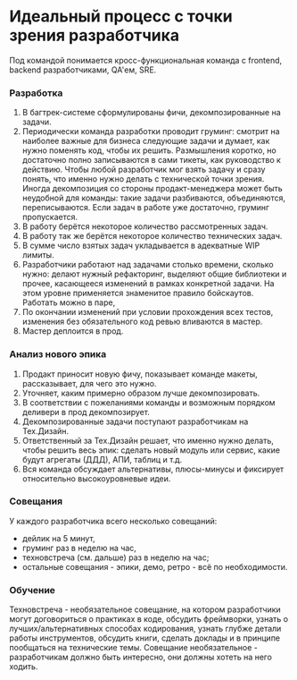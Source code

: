 # Идеальный процесс с точки зрения разработчика

Под командой понимается кросс-функциональная команда с frontend, backend разработчиками, QA'ем, SRE.

### Разработка 
1. В багтрек-системе сформулированы фичи, декомпозированные на задачи.
2. Периодически команда разработки проводит груминг: смотрит на наиболее важные для бизнеса следующие задачи и думает, как нужно поменять код, 
чтобы их решить. Размышления коротко, но достаточно полно записываются в сами тикеты, как руководство к действию. Чтобы любой разработчик мог 
взять задачу и сразу понять, что именно нужно делать с технической точки зрения. Иногда декомпозиция со стороны продакт-менеджера может быть 
неудобной для команды: такие задачи разбиваются, объединяются, переписываются. 
Если задач в работе уже достаточно, груминг пропускается.
3. В работу берётся некоторое количество рассмотренных задач.
4. В работу так же берётся некоторое количество технических задач.
5. В сумме число взятых задач укладывается в адекватные WIP лимиты.
6. Разработчики работают над задачами столько времени, сколько нужно: делают нужный рефакторинг, выделяют общие библиотеки 
и прочее, касающееся изменений в рамках конкретной задачи. На этом уровне применяется знаменитое правило бойскаутов. 
Работать можно в паре, 
7. По окончании изменений при условии прохождения всех тестов, изменения без обязательного код ревью вливаются в мастер.
8. Мастер деплоится в прод.

### Анализ нового эпика
1. Продакт приносит новую фичу, показывает команде макеты, рассказывает, для чего это нужно.
2. Уточняет, каким примерно образом лучше декомпозировать. 
3. В соответствии с пожеланиями команды и возможным порядком деливери в прод декомпозирует.
4. Декомпозированные задачи поступают разработчикам на Тех.Дизайн.
5. Ответственный за Тех.Дизайн решает, что именно нужно делать, чтобы решить весь эпик: 
сделать новый модуль или сервис, какие будут агрегаты (ДДД), АПИ, таблиц и т.д.
6. Вся команда обсуждает альтернативы, плюсы-минусы и фиксирует относительно высокоуровневые идеи.

### Совещания
У каждого разработчика всего несколько совещаний: 
- дейлик на 5 минут, 
- груминг раз в неделю на час,
- техновстреча (см. дальше) раз в неделю на час;
- остальные совещания - эпики, демо, ретро - всё по необходимости.

### Обучение
Техновстреча - необязательное совещание, на котором разработчики могут договориться о практиках в коде, обсудить фреймворки, узнать о лучших/альтернативных 
способах кодирования, узнать глубже детали работы инструментов, обсудить книги, сделать доклады и в принципе пообщаться на технические темы.
Совещание необязательное - разработчикам должно быть интересно, они должны хотеть на него ходить.
